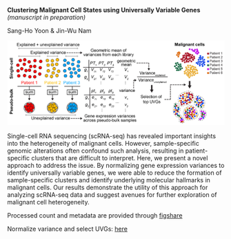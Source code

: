 **Clustering Malignant Cell States using Universally Variable Genes** _(manuscript in preparation)_

Sang-Ho Yoon & Jin-Wu Nam

![plot](./CRC_SMC/UVG_clustering/UVG.jpg)

Single-cell RNA sequencing (scRNA-seq) has revealed important insights into the heterogeneity of malignant cells. However, sample-specific genomic alterations often confound such analysis, resulting in patient-specific clusters that are difficult to interpret. Here, we present a novel approach to address the issue. By normalizing gene expression variances to identify universally variable genes, we were able to reduce the formation of sample-specific clusters and identify underlying molecular hallmarks in malignant cells. Our results demonstrate the utility of this approach for analyzing scRNA-seq data and suggest avenues for further exploration of malignant cell heterogeneity.

Processed count and metadata are provided through [figshare](https://figshare.com/projects/Clustering_Malignant_Cell_States_using_Universally_Variable_Genes/157446)

Normalize variance and select UVGs: [here](CRC_SMC/UVG_clustering)
